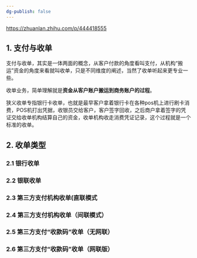 ```yaml
---
dg-publish: false
---
```

https://zhuanlan.zhihu.com/p/444418555

## 1. 支付与收单
支付与收单，其实是一体两面的概念，从客户付款的角度看叫支付，从机构“搬运”资金的角度来看就叫收单，只是不同维度的阐述，当然了收单听起来更专业一些。

收单业务，简单理解就是**资金从客户账户搬运到商务账户的过程**。

狭义收单专指银行卡收单，也就是最早客户拿着银行卡在各种pos机上进行刷卡消费，POS机打出凭据，收银员交给客户，客户签字回收，之后商户拿着签字的凭证交给收单机构结算自己的资金，收单机构收走消费凭证记录，这个过程就是一个标准的收单。

## 2. 收单类型
### 2.1 银行收单
### 2.2 银联收单
### 2.3 第三方支付机构收单(直联模式
### 2.4 第三方支付机构收单（间联模式）
### 2.5 第三方支付“收款码”收单（无网联）
### 2.6 第三方支付“收款码”收单（网联版）